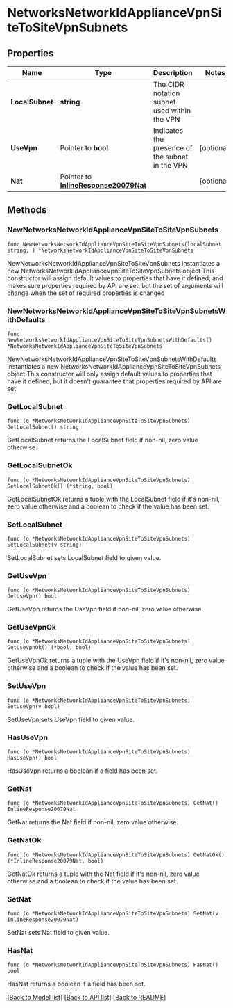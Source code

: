 # NetworksNetworkIdApplianceVpnSiteToSiteVpnSubnets

## Properties

Name | Type | Description | Notes
------------ | ------------- | ------------- | -------------
**LocalSubnet** | **string** | The CIDR notation subnet used within the VPN | 
**UseVpn** | Pointer to **bool** | Indicates the presence of the subnet in the VPN | [optional] 
**Nat** | Pointer to [**InlineResponse20079Nat**](InlineResponse20079Nat.md) |  | [optional] 

## Methods

### NewNetworksNetworkIdApplianceVpnSiteToSiteVpnSubnets

`func NewNetworksNetworkIdApplianceVpnSiteToSiteVpnSubnets(localSubnet string, ) *NetworksNetworkIdApplianceVpnSiteToSiteVpnSubnets`

NewNetworksNetworkIdApplianceVpnSiteToSiteVpnSubnets instantiates a new NetworksNetworkIdApplianceVpnSiteToSiteVpnSubnets object
This constructor will assign default values to properties that have it defined,
and makes sure properties required by API are set, but the set of arguments
will change when the set of required properties is changed

### NewNetworksNetworkIdApplianceVpnSiteToSiteVpnSubnetsWithDefaults

`func NewNetworksNetworkIdApplianceVpnSiteToSiteVpnSubnetsWithDefaults() *NetworksNetworkIdApplianceVpnSiteToSiteVpnSubnets`

NewNetworksNetworkIdApplianceVpnSiteToSiteVpnSubnetsWithDefaults instantiates a new NetworksNetworkIdApplianceVpnSiteToSiteVpnSubnets object
This constructor will only assign default values to properties that have it defined,
but it doesn't guarantee that properties required by API are set

### GetLocalSubnet

`func (o *NetworksNetworkIdApplianceVpnSiteToSiteVpnSubnets) GetLocalSubnet() string`

GetLocalSubnet returns the LocalSubnet field if non-nil, zero value otherwise.

### GetLocalSubnetOk

`func (o *NetworksNetworkIdApplianceVpnSiteToSiteVpnSubnets) GetLocalSubnetOk() (*string, bool)`

GetLocalSubnetOk returns a tuple with the LocalSubnet field if it's non-nil, zero value otherwise
and a boolean to check if the value has been set.

### SetLocalSubnet

`func (o *NetworksNetworkIdApplianceVpnSiteToSiteVpnSubnets) SetLocalSubnet(v string)`

SetLocalSubnet sets LocalSubnet field to given value.


### GetUseVpn

`func (o *NetworksNetworkIdApplianceVpnSiteToSiteVpnSubnets) GetUseVpn() bool`

GetUseVpn returns the UseVpn field if non-nil, zero value otherwise.

### GetUseVpnOk

`func (o *NetworksNetworkIdApplianceVpnSiteToSiteVpnSubnets) GetUseVpnOk() (*bool, bool)`

GetUseVpnOk returns a tuple with the UseVpn field if it's non-nil, zero value otherwise
and a boolean to check if the value has been set.

### SetUseVpn

`func (o *NetworksNetworkIdApplianceVpnSiteToSiteVpnSubnets) SetUseVpn(v bool)`

SetUseVpn sets UseVpn field to given value.

### HasUseVpn

`func (o *NetworksNetworkIdApplianceVpnSiteToSiteVpnSubnets) HasUseVpn() bool`

HasUseVpn returns a boolean if a field has been set.

### GetNat

`func (o *NetworksNetworkIdApplianceVpnSiteToSiteVpnSubnets) GetNat() InlineResponse20079Nat`

GetNat returns the Nat field if non-nil, zero value otherwise.

### GetNatOk

`func (o *NetworksNetworkIdApplianceVpnSiteToSiteVpnSubnets) GetNatOk() (*InlineResponse20079Nat, bool)`

GetNatOk returns a tuple with the Nat field if it's non-nil, zero value otherwise
and a boolean to check if the value has been set.

### SetNat

`func (o *NetworksNetworkIdApplianceVpnSiteToSiteVpnSubnets) SetNat(v InlineResponse20079Nat)`

SetNat sets Nat field to given value.

### HasNat

`func (o *NetworksNetworkIdApplianceVpnSiteToSiteVpnSubnets) HasNat() bool`

HasNat returns a boolean if a field has been set.


[[Back to Model list]](../README.md#documentation-for-models) [[Back to API list]](../README.md#documentation-for-api-endpoints) [[Back to README]](../README.md)


